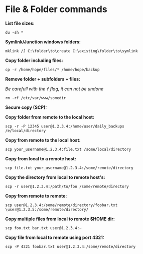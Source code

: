 # File & Folder commands

**List file sizes:**

	du -sh *

**Symlink/Junction windows folders:**
	
	mklink /J C:\folder\to\create C:\existing\folder\to\symlink
	
**Copy folder including files:**

	cp -r /home/hope/files/* /home/hope/backup

**Remove folder + subfolders + files:**
	
_Be carefull with the `f` flag, it can not be undone_

	rm -rf /etc/var/www/somedir


**Secure copy (SCP):**

**Copy folder from remote to the local host:**

	scp -r -P 12345 user@1.2.3.4:/home/user/daily_backups /e/local/directory

**Copy from remote to the local host:**

	scp your_username@1.2.3.4:file.txt /some/local/directory

**Copy from local to a remote host:**

	scp file.txt your_username@1.2.3.4:/some/remote/directory

**Copy the directory from local to remote host's:**

	scp -r user@1.2.3.4:/path/to/foo /some/remote/directory


**Copy from remote to remote:**

	scp user@1.2.3.4:/some/remote/directory/foobar.txt \user@1.2.3.5:/some/remote/directory/


**Copy multiple files from local to remote $HOME dir:**

	scp foo.txt bar.txt user@1.2.3.4:~


**Copy file from local to remote using port 4321:**

	scp -P 4321 foobar.txt user@1.2.3.4:/some/remote/directory

